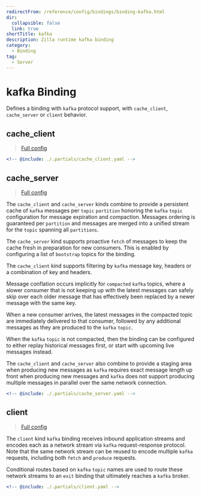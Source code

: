 ```yaml
---
redirectFrom: /reference/config/bindings/binding-kafka.html
dir:
  collapsible: false
  link: true
shortTitle: kafka
description: Zilla runtime kafka binding
category:
  - Binding
tag:
  - Server
---
```


# kafka Binding

Defines a binding with `kafka` protocol support, with `cache_client`, `cache_server` or `client` behavior.

## cache_client

> [Full config](./cache_client.md)

```yaml {3}
<!-- @include: ./.partials/cache_client.yaml -->
```

## cache_server

> [Full config](./cache_server.md)

The `cache_client` and `cache_server` kinds combine to provide a persistent cache of `kafka` messages per `topic` `partition` honoring the `kafka` `topic` configuration for message expiration and compaction. Messages ordering is guaranteed per `partition` and messages are merged into a unified stream for the `topic` spanning all `partitions`.

The `cache_server` kind supports proactive `fetch` of messages to keep the cache fresh in preparation for new consumers. This is enabled by configuring a list of `bootstrap` topics for the binding.

The `cache_client` kind supports filtering by `kafka` message key, headers or a combination of key and headers.

Message conflation occurs implicitly for `compacted` `kafka` topics, where a slower consumer that is not keeping up with the latest messages can safely skip over each older message that has effectively been replaced by a newer message with the same key.

When a new consumer arrives, the latest messages in the compacted topic are immediately delivered to that consumer, followed by any additional messages as they are produced to the `kafka` `topic`.

When the `kafka` `topic` is not compacted, then the binding can be configured to either replay historical messages first, or start with upcoming live messages instead.

The `cache_client` and `cache_server` also combine to provide a staging area when producing new messages as `kafka` requires exact message length up front when producing new messages and `kafka` does not support producing multiple messages in parallel over the same network connection.

```yaml {3}
<!-- @include: ./.partials/cache_server.yaml -->
```

## client

> [Full config](./client.md)

The `client` kind `kafka` binding receives inbound application streams and encodes each as a network stream via `kafka` request-response protocol. Note that the same network stream can be reused to encode multiple `kafka` requests, including both `fetch` and `produce` requests.

Conditional routes based on `kafka` `topic` names are used to route these network streams to an `exit` binding that ultimately reaches a `kafka` broker.

```yaml {3}
<!-- @include: ./.partials/client.yaml -->
```
